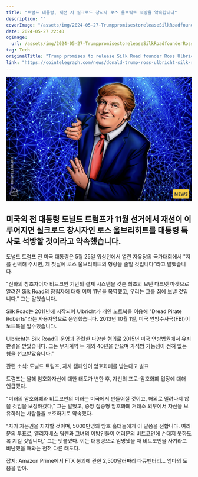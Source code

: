 ```yaml
---
title: "트럼프 대통령, 재선 시 실크로드 창시자 로스 울브릭트 석방을 약속합니다"
description: ""
coverImage: "/assets/img/2024-05-27-TrumppromisestoreleaseSilkRoadfounderRossUlbrichtifre-elected_thumbnail.png"
date: 2024-05-27 22:40
ogImage: 
  url: /assets/img/2024-05-27-TrumppromisestoreleaseSilkRoadfounderRossUlbrichtifre-elected_thumbnail.png
tag: Tech
originalTitle: "Trump promises to release Silk Road founder Ross Ulbricht if re-elected"
link: "https://cointelegraph.com/news/donald-trump-ross-ulbricht-silk-road"
---
```



![image](/assets/img/2024-05-27-TrumppromisestoreleaseSilkRoadfounderRossUlbrichtifre-elected_thumbnail.png)
## 미국의 전 대통령 도널드 트럼프가 11월 선거에서 재선이 이루어지면 실크로드 창시자인 로스 울브리히트를 대통령 특사로 석방할 것이라고 약속했습니다.

도널드 트럼프 전 미국 대통령은 5월 25일 워싱턴에서 열린 자유당의 국가대회에서 "저를 선택해 주시면, 제 첫날에 로스 울브리히트의 형량을 줄일 것입니다"라고 말했습니다.

<div class="content-ad"></div>

"신화의 창조자이자 비트코인 기반의 결제 시스템을 갖춘 최초의 모던 다크넷 마켓으로 알려진 Silk Road의 창립자에 대해 이미 11년을 복역했고, 우리는 그를 집에 보낼 것입니다," 그는 말했습니다.

Silk Road는 2011년에 시작되어 Ulbricht가 개인 노트북을 이용해 "Dread Pirate Roberts"라는 사용자명으로 운영했습니다. 2013년 10월 1일, 미국 연방수사국(FBI)이 노트북을 압수했습니다.

Ulbricht는 Silk Road의 운영과 관련한 다양한 혐의로 2015년 미국 연방법원에서 유죄 판결을 받았습니다. 그는 무기계약 두 개와 40년을 받으며 가석방 가능성이 전혀 없는 형을 선고받았습니다."

<div class="content-ad"></div>

관련 소식: 도널드 트럼프, 자사 캠페인이 암호화폐를 받는다고 발표

트럼프는 올해 암호화자산에 대한 태도가 변한 후, 자신의 프로-암호화폐 입장에 대해 언급했다.

"미래의 암호화폐와 비트코인의 미래는 미국에서 만들어질 것이고, 해외로 밀려나지 않을 것임을 보장하겠다," 그는 말했고, 중앙 집중형 암호화폐 거래소 외부에서 자산을 보유하려는 사람들을 보호하기로 약속했다.

"자기 자문권을 지지할 것이며, 5000만명의 암호 홀더들에게 이 말씀을 전합니다. 여러분의 투표로, 엘리자베스 워렌과 그녀의 이방인들이 여러분의 비트코인에 손대지 못하도록 지킬 것입니다," 그는 덧붙였다. 이는 대통령으로 임명됐을 때 비트코인을 사기라고 비난했을 때와는 전혀 다른 태도다.

<div class="content-ad"></div>

잡지: Amazon Prime에서 FTX 붕괴에 관한 2,500달러짜리 다큐멘터리... 엄마의 도움을 받아.
